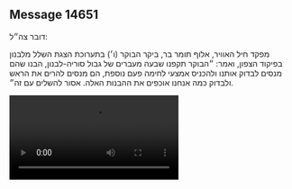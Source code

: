 ## Message 14651

דובר צה״ל: 

מפקד חיל האוויר, אלוף תומר בר, ביקר הבוקר (ו׳) בתערוכת הצגת השלל מלבנון בפיקוד הצפון, ואמר: ״הבוקר תקפנו שבעה מעברים של גבול סוריה-לבנון, הבנו שהם מנסים לבדוק אותנו ולהכניס אמצעי לחימה פעם נוספת, הם מנסים להרים את הראש ולבדוק כמה אנחנו אוכפים את ההבנות האלה. אסור להשלים עם זה״.

![Video](https://data.iron-swords.co.il/2024/December/27/14651/14651_media.mp4)
